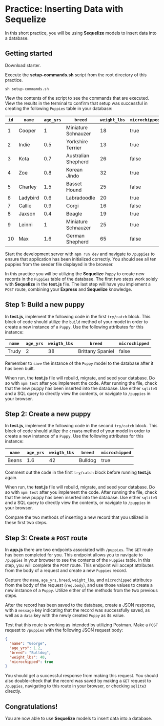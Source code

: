 # Practice: Inserting Data with Sequelize

In this short practice, you will be using **Sequelize** models to insert data 
into a database.

## Getting started

Download starter. 

Execute the __setup-commands.sh__ script from the root directory of this
practice. 

```shell
sh setup-commands.sh
```

View the contents of the script to see the commands that are executed. View the results in the terminal to confirm that setup was successful in creating the following `Puppies` table in your database:

| `id` | `name`   | `age_yrs` | `breed`             | `weight_lbs` | `microchipped` |
| ---- | -------- | --------- | ------------------- | ------------ | -------------- |
| 1    | Cooper   | 1         | Miniature Schnauzer | 18           | true           |
| 2    | Indie    | 0.5       | Yorkshire Terrier   | 13           | true           |
| 3    | Kota     | 0.7       | Australian Shepherd | 26           | false          |
| 4    | Zoe      | 0.8       | Korean Jindo        | 32           | true           |
| 5    | Charley  | 1.5       | Basset Hound        | 25           | false          |
| 6    | Ladybird | 0.6       | Labradoodle         | 20           | true           |
| 7    | Callie   | 0.9       | Corgi               | 16           | false          |
| 8    | Jaxson   | 0.4       | Beagle              | 19           | true           |
| 9    | Leinni   | 1         | Miniature Schnauzer | 25           | true           |
| 10   | Max      | 1.6       | German Shepherd     | 65           | false          |


Start the development server with `npm run dev` and navigate to `/puppies` to
ensure that application has been initialized correctly. You should see all ten 
puppies from the seeder file displayed in the browser.

In this practice you will be utilizing the **Sequelize** `Puppy` to create new 
records in the `Puppies` table of the database. The first two steps work solely 
with **Sequelize** in the __test.js__ file. The last step will have you 
implement a `POST` route, combining your **Express** and **Sequelize** 
knowledge.


## Step 1: Build a new puppy

In __test.js__, implement the following code in the first `try/catch` block.
This block of code should utilize the `build` method of your model in order
to create a new instance of a `Puppy`. Use the following attributes for this
instance:

| `name` | `age_yrs` | `weigth_lbs` | `breed`          | `microchipped` |
| ------ | --------- | ------------ | ---------------- | -------------- |
| Trudy  | 2         | 38           | Brittany Spaniel | false          |

Remember to `save` the instance of the `Puppy` model to the database after it 
has been built.

When run, the __test.js__ file will rebuild, migrate, and seed your database. Do 
so with `npm test` after you implement the code. After running the file, check
that the new puppy has been inserted into the database. Use either `sqlite3`
and a SQL query to directly view the contents, or navigate to `/puppies` in your
browser.

## Step 2: Create a new puppy

In __test.js__, implement the following code in the second `try/catch` block.
This block of code should utilize the `create` method of your model in order to
create a new instance of a `Puppy`. Use the following attributes for this instance:

| `name` | `age_yrs` | `weigth_lbs` | `breed` | `microchipped` |
| ------ | --------- | ------------ | ------- | -------------- |
| Beans  | 1.6       | 42           | Bulldog | true           |

Comment out the code in the first `try/catch` block before running
__test.js__ again.

When run, the __test.js__ file will rebuild, migrate, and seed your database. Do 
so with `npm test` after you implement the code. After running the file, check
that the new puppy has been inserted into the database. Use either `sqlite3`
and a SQL query to directly view the contents, or navigate to `/puppies` in your
browser.

Compare the two methods of inserting a new record that you utilized in these 
first two steps.


## Step 3: Create a `POST` route

In __app.js__ there are two endpoints associated with `/puppies`. The `GET` 
route has been completed for you. This endpoint allows you to navigate to 
`/puppies` in your browser to see the contents of the `Puppies` table. In this 
step, you will complete the `POST` route. This endpoint will accept attributes 
from the body of a request and create a new `Puppies` record.

Capture the `name`, `age_yrs`, `breed`, `weight_lbs`, and `microchipped` 
attributes from the body of the request (`req.body`), and use those
values to create a new instance of a `Puppy`. Utilize either of the methods
from the two previous steps.

After the record has been saved to the database, create a JSON response, with a 
`message` key indicating that the record was successfully saved, as well as a 
`data` key with the newly created `Puppy` as its value.

Test that this route is working as intended by utilizing Postman. Make a `POST` 
request to `/puppies` with the following JSON request body:

```json
{
  "name": "George",
  "age_yrs": 1.2,
  "breed": "Bulldog",
  "weight_lbs": 40,
  "microchipped": true
}
```

You should get a successful response from making this request. You should also 
double-check that the record was saved by making a `GET` request to `/puppies`, 
navigating to this route in your browser, or checking `sqlite3` directly.


## Congratulations!

You are now able to use **Sequelize** models to insert data into a database.
